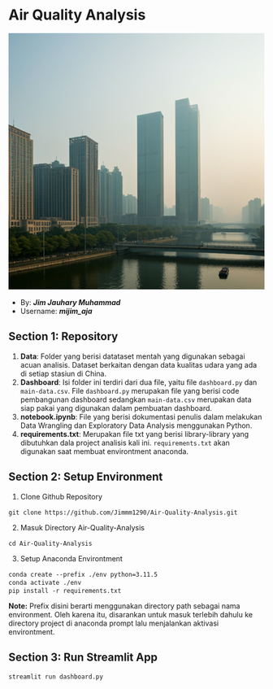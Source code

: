 # Air Quality Analysis

![Kota terpapar polusi udara](image.png)

- By: **_Jim Jauhary Muhammad_**
- Username: **_mijim_aja_**

## Section 1: Repository

1. **Data**: Folder yang berisi datataset mentah yang digunakan sebagai acuan analisis. Dataset berkaitan dengan data kualitas udara yang ada di setiap stasiun di China.
2. **Dashboard**: Isi folder ini terdiri dari dua file, yaitu file `dashboard.py` dan `main-data.csv`. File `dashboard.py` merupakan file yang berisi code pembangunan dashboard sedangkan `main-data.csv` merupakan data siap pakai yang digunakan dalam pembuatan dashboard.
3. **notebook.ipynb**: File yang berisi dokumentasi penulis dalam melakukan Data Wrangling dan Exploratory Data Analysis menggunakan Python.
4. **requirements.txt**: Merupakan file txt yang berisi library-library yang dibutuhkan dala project analisis kali ini. `requirements.txt` akan digunakan saat membuat environtment anaconda.

## Section 2: Setup Environment

1. Clone Github Repository

```
git clone https://github.com/Jimmm1290/Air-Quality-Analysis.git
```

2. Masuk Directory Air-Quality-Analysis

```
cd Air-Quality-Analysis
```

3. Setup Anaconda Environtment

```
conda create --prefix ./env python=3.11.5
conda activate ./env
pip install -r requirements.txt
```

**Note:** Prefix disini berarti menggunakan directory path sebagai nama environment. Oleh karena itu, disarankan untuk masuk terlebih dahulu ke directory project di anaconda prompt lalu menjalankan aktivasi environtment.

## Section 3: Run Streamlit App

```
streamlit run dashboard.py
```
